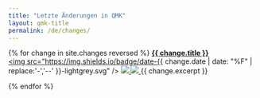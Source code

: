 ```yaml
---
title: "Letzte Änderungen in QMK"
layout: qmk-title
permalink: /de/changes/
---
```


{% for change in site.changes reversed %}
**<a href="{{ change.url }}">{{ change.title }}</a>**   
<a href="{{ change.url }}"><img src="https://img.shields.io/badge/date-{{ change.date | date: "%F" | replace:'-','--' }}-lightgrey.svg" /></a>
<a href="https://github.com/qmk/qmk_firmware/commit/{{ change.commit }}">
    <img src="https://img.shields.io/badge/commit-{{ change.commit }}-000000.svg" />
</a>
<a href="/changes/{{ change.category }}">
    <img src="https://img.shields.io/badge/category-{{ change.category }}-{{ site.data.categories[change.category].color }}.svg" />
</a>
{{ change.excerpt }}

{% endfor %}
